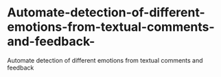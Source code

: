 # Automate-detection-of-different-emotions-from-textual-comments-and-feedback-
Automate detection of different emotions from textual comments and feedback 
